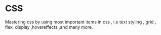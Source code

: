 # CSS
Mastering css by using most important items in css , i.e text styling , grid , flex, display ,hovereffects ,and many more.
